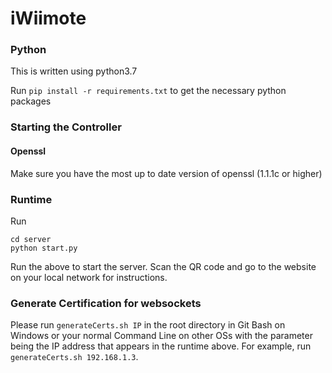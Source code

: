 # iWiimote

### Python

This is written using python3.7

Run `pip install -r requirements.txt` to get the necessary python packages

### Starting the Controller

#### Openssl
Make sure you have the most up to date version of openssl (1.1.1c or higher)

### Runtime
Run 
```
cd server
python start.py
```
Run the above to start the server. Scan the QR code and go to the website on your local network for instructions.

### Generate Certification for websockets
Please run `generateCerts.sh IP` in the root directory in Git Bash on Windows or your normal Command Line on other OSs with the parameter being the IP address that appears in the runtime above. For example, run `generateCerts.sh 192.168.1.3`.


